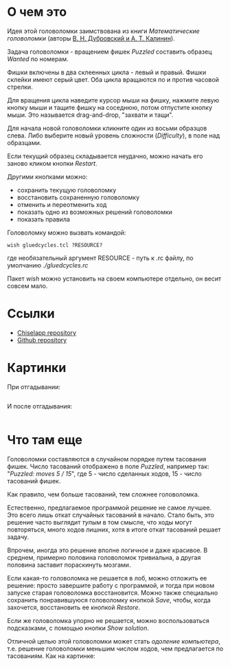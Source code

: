 # О чем это

Идея этой головоломки заимствована из книги *Математические головоломки* (авторы [В. Н. Дубровский и A. T. Калинин](https://www.ejmste.com/article/puzzles-as-a-didactic-tool-for-development-of-mathematical-abilities-of-junior-schoolchildren-in-5558)).

Задача головоломки - вращением фишек *Puzzled* составить образец *Wanted* по номерам.

Фишки включены в два склеенных цикла - левый и правый. Фишки склейки имеют серый цвет. Оба цикла вращаются по и против часовой стрелки.

Для вращения цикла наведите курсор мыши на фишку, нажмите левую кнопку мыши и тащите фишку на соседнюю, потом отпустите кнопку мыши. Это называется drag-and-drop, "захвати и тащи".

Для начала новой головоломки кликните один из восьми образцов слева. Либо выберите новый уровень сложности (*Difficulty*), в поле над образцами.

Если текущий образец складывается неудачно, можно начать его заново кликом кнопки  *Restart*.

Другими кнопками можно:

   * сохранить текущую головоломку
   * восстановить сохраненную головоломку
   * отменить и переотменить ход
   * показать одно из возможных решений головоломки
   * показать правила

Головоломку можно вызвать командой:

    wish gluedcycles.tcl ?RESOURCE?

где необязательный аргумент RESOURCE - путь к .rc файлу, по умолчанию *./gluedcycles.rc*

Пакет *wish* можно установить на своем компьютере отдельно, он весит совсем мало.


# Ссылки

   * [Chiselapp repository](http://chiselapp.com/user/aplsimple/repository/SamLoyd/index)
   * [Github repository](https://github.com/aplsimple/SamLoyd)


# Картинки

При отгадывании:

<img src="https://github.com/aplsimple/SamLoyd/releases/download/SamLoyd-0.0.1/gluedcycles1.png" class="media" alt="">

И после отгадывания:

<img src="https://github.com/aplsimple/SamLoyd/releases/download/SamLoyd-0.0.1/gluedcycles2.png" class="media" alt="">


# Что там еще

Головоломки составляются в случайном порядке путем тасования фишек. Число тасований отображено в поле *Puzzled*, например так: "*Puzzled: moves 5 / 15*", где 5 - число сделанных ходов, 15 - число тасований фишек.

Как правило, чем больше тасований, тем сложнее головоломка.

Естественно, предлагаемое программой решение не самое лучшее. Это всего лишь откат случайных тасований в начало. Стало быть, это решение часто выглядит *тупым* в том смысле, что ходы могут повторяться, много ходов лишних, хотя в итоге откат тасований решает задачу.

Впрочем, иногда это решение вполне логичное и даже красивое. В среднем, примерно половина головоломок тривиальна, а другая половина заставит пораскинуть мозгами.

Если какая-то головоломка не решается в лоб, можно отложить ее решение: просто завершите работу с программой, и тогда при новом запуске старая головоломка восстановится. Можно также специально сохранить понравившуюся головоломку кнопкой *Save*, чтобы, когда захочется, восстановить ее кнопкой *Restore*.

Если же головоломка упорно не решается, можно воспользоваться подсказками, с помощью кнопки *Show solution*.

Отличной целью этой головоломки может стать *одоление компьютера*, т.е. решение головоломки меньшим числом ходов, чем предлагается по тасованиям. Как на картинке:

<img src="https://github.com/aplsimple/SamLoyd/releases/download/SamLoyd-0.0.1/gluedcycles2.png" class="media" alt="">
